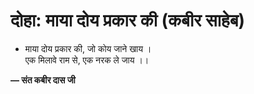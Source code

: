 # दोहा: माया दोय प्रकार की (कबीर साहेब)

- माया दोय प्रकार की, जो कोय जाने खाय ।\
  एक मिलावे राम से, एक नरक ले जाय ।।

**— संत कबीर दास जी**
